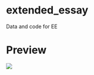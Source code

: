 # extended_essay
Data and code for EE

# Preview

<img src = "self-driving-car-grand-theft-auto-5.gif">
